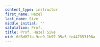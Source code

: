 ```yaml
---
content_type: instructor
first_name: Hazel
last_name: Sive
middle_initial: ''
salutation: Prof.
title: Prof. Hazel Sive
uid: 6d3d07fa-9ce9-1b97-95a5-fe447853f08a
---
```

